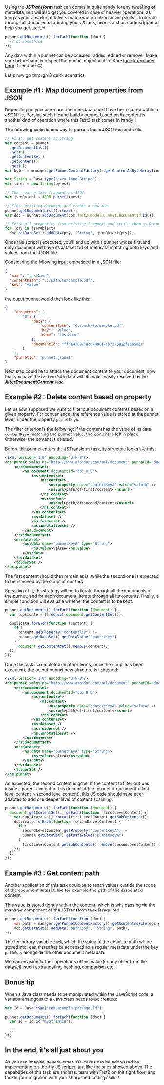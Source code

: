Using the _**JSTransform**_ task can comes in quite handy for any tweaking of metadata, but will also get you covered in case of heavier operations, as long as your JavaScript talents match you problem solving skills !
To iterate through all documents crossing your JS task, here is a short code snippet to help you get started:

```js
punnet.getDocuments().forEach(function (doc) {
  // do something
});
```

Any data within a punnet can be accessed, added, edited or remove ! Make sure beforehand to respect the punnet object architecture ([quick reminder here](../../getting-started/overall-concepts/#punnet) if need be 😉).

Let's now go through 3 quick scenarios.

## Example #1 : Map document properties from JSON

Depending on your use-case, the metadata could have been stored within a JSON file. Parsing such file and build a punnet based on its content is another kind of operation where this Fast2 task comes in handy !

The following script is one way to parse a basic JSON metadata file.

```js
// First, get content as String
var content = punnet
  .getDocumentList()
  .get(0)
  .getContentSet()
  .getContent()
  .get(0);
var bytes = manager.getPunnetContentFactory().getContentAsByteArray(content);

var String = Java.type("java.lang.String");
var lines = new String(bytes);

// Then, parse this fragment as JSON
var jsonObject = JSON.parse(lines);

// Clear existing document and create a new one
punnet.getDocumentList().clear();
var doc = punnet.addDocument(com.fast2.model.punnet.DocumentId.id());

// Fetch all properties from existing fragment and create them as Document data
for (pty in jsonObject)
  doc.getDataSet().addData(pty, "String", jsonObject[pty]);
```

Once this script is executed, you'll end up with a punnet whose first and only document will have its dataset full of metadata matching both keys and values from the JSON file.

Considering the following input embedded in a JSON file:

```json
{
  "name": "testName",
  "contentPath": "C:/path/to/sample.pdf",
  "key": "value"
}
```

the ouput punnet would then look like this:

```json
{
	"documents": [
		"0": {
			"data": {
				"contentPath": "C:/path/to/sample.pdf",
				"key": "value",
				"name": "testName"
			},
			"documentId": "ffde4769-3acd-4964-ab72-5912f1e65e1e"
		}
	],
	"punnetId": "punnet.json#1"
}
```

Next step could be to attach the document content to your document, now that you have the `contentPath` data with its value easily resolved by the _**AlterDocumentContent**_ task.

## Example #2 : Delete content based on property

Let us now supposed we want to filter out document contents based on a given property. For convenience, the reference value is stored at the punnet level, under the property `punnetKeyA`.

The filter criterion is the following: if the content has the value of its data `contentKeyA` matching the punnet value, the content is left in place. Otherwise, the content is deleted.

Before the punnet enters the JSTransform task, its structure looks like this:

```xml
<?xml version='1.0' encoding='UTF-8'?>
<ns:punnet xmlns:ns="http://www.arondor.com/xml/document" punnetId="doc_0_0#1">
	<ns:documentset>
		<ns:document documentId="doc_0_0">
			<ns:contentset>
				<ns:content>
					<ns:property name="contentKeyA" value="valueA" />
					<ns:url>path/of/first/content</ns:url>
				</ns:content>
				<ns:content>
					<ns:url>path/of/second/content</ns:url>
				</ns:content>
			</ns:contentset>
			<ns:dataset />
			<ns:folderset />
			<ns:annotationset />
		</ns:document>
	</ns:documentset>
	<ns:dataset>
		<ns:data name="punnetKeyA" type="String">
			<ns:value>valueA</ns:value>
		</ns:data>
	</ns:dataset>
	<folderSet />
</ns:punnet>
```

The first content should then remain as is, while the second one is expected to be removed by the script of our task.

Speaking of it, the strategy will be to iterate through all the documents of the punnet; and for each document, iterate through all its contents. Finally, a simple condition will evaluate whether the content is to be kept.

```js
punnet.getDocuments().forEach(function (document) {
  var duplicate = [].concat(document.getContentSet());

  duplicate.forEach(function (content) {
    if (
      content.getProperty("contentKey") !=
      punnet.getDataSet().getDataValue("punnetKey")
    )
      document.getContentSet().remove(content);
  });
});
```

Once the task is completed (in other terms, once the script has been executed), the output punnet new structure is lightened:

```xml
<?xml version='1.0' encoding='UTF-8'?>
<ns:punnet xmlns:ns="http://www.arondor.com/xml/document" punnetId="doc_0_0#1">
	<ns:documentset>
		<ns:document documentId="doc_0_0">
			<ns:contentset>
				<ns:content>
					<ns:property name="contentKeyA" value="valueA" />
					<ns:url>path/of/first/content</ns:url>
				</ns:content>
			</ns:contentset>
			<ns:dataset />
			<ns:folderset />
			<ns:annotationset />
		</ns:document>
	</ns:documentset>
	<ns:dataset>
		<ns:data name="punnetKeyA" type="String">
			<ns:value>valueA</ns:value>
		</ns:data>
	</ns:dataset>
	<folderSet />
</ns:punnet>
```

As expected, the second content is gone.
If the content to filter out was inside a parent content of this document (i.e. punnet > document > first level content > second level content), this JS code should have been adapted to add one deeper level of content scanning:

```js
punnet.getDocuments().forEach(function (document) {
  document.getContentSet().forEach(function (firstLevelContent) {
    var duplicate = [].concat(firstLevelContent.getSubContents());
    duplicate.forEach(function (secondLevelContent) {
      if (
        secondLevelContent.getProperty("contentKeyA") !=
        punnet.getDataSet().getDataValue("punnetKeyA")
      )
        firstLevelContent.getSubContents().remove(secondLevelContent);
    });
  });
});
```

## Example #3 : Get content path

Another application of this task could be to reach values outside the scope of the document dataset, like for example the path of the associated content.

This value is stored tightly within the content, which is why passing via the manager component of the JSTransform task is required.

```java
punnet.getDocuments().forEach(function (doc) {
    var path = manager.getPunnetContentFactory().getContentAsFile(doc.getContentSet().get(0)).getPath();
    doc.getDataSet().addData("pathCopy", "String", path);
});
```

The temporary variable `path`, which the value of the absolute path will be stored into, can thereafter be accessed as a regular metadata under the key `pathCopy` alongside the other document metadata.

We can envision further operations of this value (or any other from the dataset), such as truncating, hashing, comparison etc.

## Bonus tip

When a Java class needs to be manipulated within the JavaScript code, a variable analogous to a Java class needs to be created:

```js
var Id = Java.type("com.example.package.Id");

punnet.getDocuments().forEach(function (doc) {
  var id = Id.id("myStringId");

  ...
});
```

## In the end, it's all just about you

As you can imagine, several other use-cases can be addressed by implementing on-the-fly JS scripts, just like the ones showed above. The capabilities of this task are endless: team with Fast2 on this fight floor, and tackle your migration with your sharpened coding skills !
